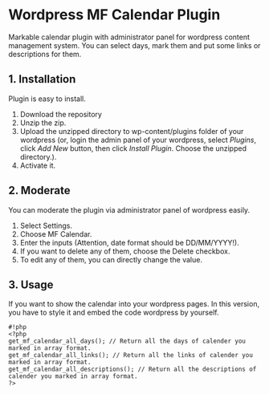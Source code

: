 # Wordpress MF Calendar Plugin

Markable calendar  plugin with administrator panel for wordpress content management system.  You can select days, mark them and put some links or descriptions for them.

## 1. Installation
Plugin is easy to install.
1. Download the repository
2. Unzip the zip.
3. Upload the unzipped directory to wp-content/plugins folder of your wordpress (or, login the admin panel of your wordpress, select *Plugins*,  click *Add New* button, then click *Install Plugin*. Choose the unzipped directory.).
4. Activate it.

## 2. Moderate
You can moderate the plugin via administrator panel of wordpress easily.
1. Select Settings.
2. Choose MF Calendar.
3. Enter the inputs (Attention, date format should be DD/MM/YYYY!).
4. If you want to delete any of them, choose the Delete checkbox.
5. To edit any of them, you can directly change the value.

## 3. Usage
If you want to show the calendar into your wordpress pages. In this version, you have to style it and embed the code wordpress by yourself. 
```
#!php
<?php
get_mf_calendar_all_days(); // Return all the days of calender you marked in array format.
get_mf_calendar_all_links(); // Return all the links of calender you marked in array format. 
get_mf_calendar_all_descriptions(); // Return all the descriptions of calender you marked in array format.
?>
```